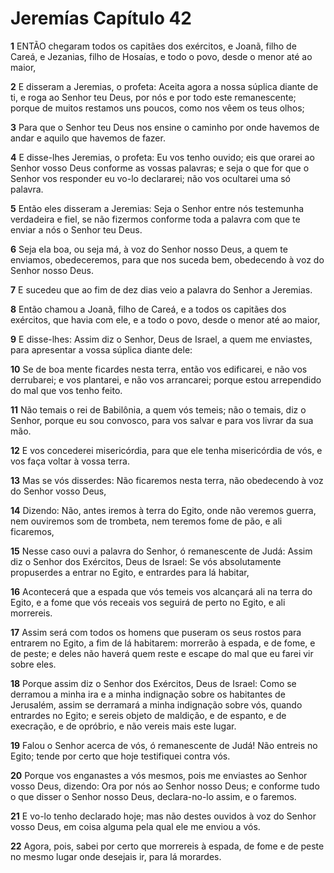 # Jeremías Capítulo 42

**1** 	ENTÃO chegaram todos os capitães dos exércitos, e Joanã, filho de Careá, e Jezanias, filho de Hosaías, e todo o povo, desde o menor até ao maior,

**2** 	E disseram a Jeremias, o profeta: Aceita agora a nossa súplica diante de ti, e roga ao Senhor teu Deus, por nós e por todo este remanescente; porque de muitos restamos uns poucos, como nos vêem os teus olhos;

**3** 	Para que o Senhor teu Deus nos ensine o caminho por onde havemos de andar e aquilo que havemos de fazer.

**4** 	E disse-lhes Jeremias, o profeta: Eu vos tenho ouvido; eis que orarei ao Senhor vosso Deus conforme as vossas palavras; e seja o que for que o Senhor vos responder eu vo-lo declararei; não vos ocultarei uma só palavra.

**5** 	Então eles disseram a Jeremias: Seja o Senhor entre nós testemunha verdadeira e fiel, se não fizermos conforme toda a palavra com que te enviar a nós o Senhor teu Deus.

**6** 	Seja ela boa, ou seja má, à voz do Senhor nosso Deus, a quem te enviamos, obedeceremos, para que nos suceda bem, obedecendo à voz do Senhor nosso Deus.

**7** 	E sucedeu que ao fim de dez dias veio a palavra do Senhor a Jeremias.

**8** 	Então chamou a Joanã, filho de Careá, e a todos os capitães dos exércitos, que havia com ele, e a todo o povo, desde o menor até ao maior,

**9** 	E disse-lhes: Assim diz o Senhor, Deus de Israel, a quem me enviastes, para apresentar a vossa súplica diante dele:

**10** 	Se de boa mente ficardes nesta terra, então vos edificarei, e não vos derrubarei; e vos plantarei, e não vos arrancarei; porque estou arrependido do mal que vos tenho feito.

**11** 	Não temais o rei de Babilônia, a quem vós temeis; não o temais, diz o Senhor, porque eu sou convosco, para vos salvar e para vos livrar da sua mão.

**12** 	E vos concederei misericórdia, para que ele tenha misericórdia de vós, e vos faça voltar à vossa terra.

**13** 	Mas se vós disserdes: Não ficaremos nesta terra, não obedecendo à voz do Senhor vosso Deus,

**14** 	Dizendo: Não, antes iremos à terra do Egito, onde não veremos guerra, nem ouviremos som de trombeta, nem teremos fome de pão, e ali ficaremos,

**15** 	Nesse caso ouvi a palavra do Senhor, ó remanescente de Judá: Assim diz o Senhor dos Exércitos, Deus de Israel: Se vós absolutamente propuserdes a entrar no Egito, e entrardes para lá habitar,

**16** 	Acontecerá que a espada que vós temeis vos alcançará ali na terra do Egito, e a fome que vós receais vos seguirá de perto no Egito, e ali morrereis.

**17** 	Assim será com todos os homens que puseram os seus rostos para entrarem no Egito, a fim de lá habitarem: morrerão à espada, e de fome, e de peste; e deles não haverá quem reste e escape do mal que eu farei vir sobre eles.

**18** 	Porque assim diz o Senhor dos Exércitos, Deus de Israel: Como se derramou a minha ira e a minha indignação sobre os habitantes de Jerusalém, assim se derramará a minha indignação sobre vós, quando entrardes no Egito; e sereis objeto de maldição, e de espanto, e de execração, e de opróbrio, e não vereis mais este lugar.

**19** 	Falou o Senhor acerca de vós, ó remanescente de Judá! Não entreis no Egito; tende por certo que hoje testifiquei contra vós.

**20** 	Porque vos enganastes a vós mesmos, pois me enviastes ao Senhor vosso Deus, dizendo: Ora por nós ao Senhor nosso Deus; e conforme tudo o que disser o Senhor nosso Deus, declara-no-lo assim, e o faremos.

**21** 	E vo-lo tenho declarado hoje; mas não destes ouvidos à voz do Senhor vosso Deus, em coisa alguma pela qual ele me enviou a vós.

**22** 	Agora, pois, sabei por certo que morrereis à espada, de fome e de peste no mesmo lugar onde desejais ir, para lá morardes.

